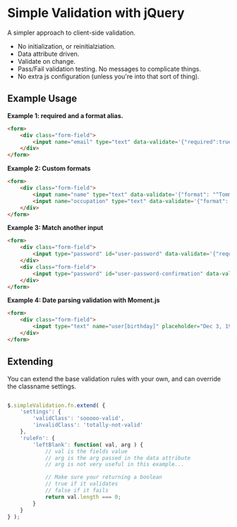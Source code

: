 Simple Validation with jQuery
=============================

A simpler approach to client-side validation.

- No initialization, or reinitialziation.
- Data attribute driven.
- Validate on change.
- Pass/Fail validation testing. No messages to complicate things.
- No extra js configuration (unless you're into that sort of thing).


## Example Usage

**Example 1: required and a format alias.**

```html
<form>
	<div class="form-field">
		<input name="email" type="text" data-validate='{"required":true,"format": "email"}'>
	</div>
</form>
```

**Example 2: Custom formats**

```html
<form>
	<div class="form-field">
		<input name="name" type="text" data-validate='{"format": "^Tommy\\sLee\\sJones$"}'>
		<input name="occupation" type="text" data-validate='{"format": "^(fugative|sheriff|MIB\\sagent)$"}'>
	</div>
</form>
```

**Example 3: Match another input**

```html
<form>
	<div class="form-field">
		<input type="password" id="user-password" data-validate='{"required": true, "min": 8, "max": 30}'>
	</div>
	<div class="form-field">
		<input type="password" id="user-password-confirmation" data-validate='{"required": true, "min": 8, "max": 30, "matches": "#user-password"}'>
	</div>
</form>
```

**Example 4: Date parsing validation with Moment.js**

```html
<form>
	<div class="form-field">
		<input type="text" name="user[birthday]" placeholder="Dec 3, 1985" data-validate='{"required": true, "moment": "MMM D, YYYY"}' >
	</div>
</form>
```

## Extending

You can extend the base validation rules with your own, and can override the classname settings. 
```js

$.simpleValidation.fn.extend( {
	'settings': {
		'validClass': 'sooooo-valid',
		'invalidClass': 'totally-not-valid'
	},
	'ruleFn': {
		'leftBlank': function( val, arg ) {
			// val is the fields value
			// arg is the arg passed in the data attribute
			// arg is not very useful in this example...

			// Make sure your returning a boolean
			// true if it validates
			// false if it fails 
			return val.length === 0;
		}
	}
} );

```